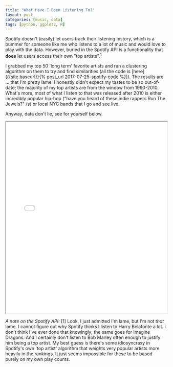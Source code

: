 ```yaml
---
title: "What Have I Been Listening To?"
layout: post
categories: [music, data]
tags: [python, ggplot2, R]
---
```


Spotify doesn't (easily) let users track their listening history, which is a bummer for someone like me who listens to a lot of music and would love to play with the data. However, buried in the Spotify API is a functionality that **does** let users access their own "top artists".<sup>1</sup>

I grabbed my top 50 'long term' favorite artists and ran a clustering algorithm on them to try and find similarities (all the code is [here]({{site.baseurl}}{% post_url 2017-07-25-spotify-code %})). The results are ... that I'm pretty lame. I honestly didn't expect my tastes to be so out-of-date; the majority of my top artists are from the window from 1990-2010. What's more, most of what I listen to that was released after 2010 is either incredibly popular hip-hop ("have you heard of these indie rappers Run The Jewels?" /s) or local NYC bands that I go and see live.

Anyway, data don't lie, see for yourself below.


<iframe src='{{site.baseurl}}/spotify_cluster_output.html' height = "600px" width="100%">
</iframe>

*A note on the Spotify API:*
[1] Look, I just admitted I'm lame, but I'm not *that* lame. I cannot figure out why Spotify thinks I listen to Harry Belafonte a lot. I don't think I've ever done that knowingly; the same goes for Imagine Dragons. And I certainly don't listen to Bob Marley often enough to justify him being a top artist. My best guess is there's some idiosyncrasy in Spotify's own 'top artist' algorithm that weights very popular artists more heavily in the rankings. It just seems impossible for these to be based purely on my own play counts.
